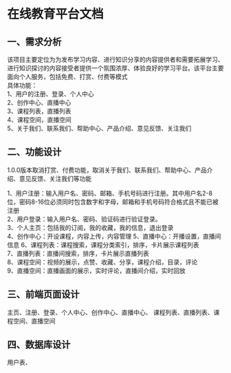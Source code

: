 # 在线教育平台文档

## 一、需求分析

该项目主要定位为为发布学习内容、进行知识分享的内容提供者和需要拓展学习、进行知识探讨的内容接受者提供一个氛围浓厚、体验良好的学习平台。该平台主要面向个人服务，包括免费、打赏、付费等模式  
具体功能：  
1、用户的注册、登录、个人中心  
2、创作中心、直播中心  
3、课程列表，直播列表  
4、课程空间，直播空间  
5、关于我们、联系我们、帮助中心、产品介绍、意见反馈、关注我们  



## 二、功能设计

1.0.0版本取消打赏、付费功能，取消关于我们、联系我们、帮助中心、产品介绍、意见反馈、关注我们等功能  

1、用户注册：输入用户名、密码、邮箱、手机号码进行注册。其中用户名2-8位，密码8-16位必须同时包含数字和字母，邮箱和手机号码符合格式且不能已被注册  
2、用户登录：输入用户名、密码、验证码进行验证登录。  
3、个人主页：包括我的订阅，我的收藏，我的信息，退出登录  
4、创作中心：开设课程，内容上传，内容管理
5、直播中心：开播设置，直播间信息
6、课程列表：课程搜索，课程分类索引，排序，卡片展示课程列表  
7、直播列表：直播间搜索，排序，卡片展示直播列表  
8、课程空间：视频的展示，点赞、收藏、分享，课程介绍，目录，评论  
9、直播空间：直播画面的展示，实时评论，直播间介绍，实时回放

## 三、前端页面设计

主页、注册、登录、个人中心、创作中心、直播中心、 课程列表、直播列表、课程空间、直播空间   


## 四、数据库设计

用户表、

